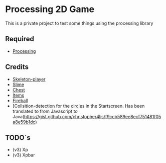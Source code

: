 # Processing 2D Game
This is a private project to test some things using the processing library

## Required
* [Processing](https://processing.org/download/)

## Credits
* [Skeleton-player](https://jesse-m.itch.io/skeleton-pack)
* [Slime](https://henrysoftware.itch.io/free-pixel-mob)
* [Chest](https://0x72.itch.io/16x16-dungeon-tileset)
* [Items](https://alexs-assets.itch.io/16x16-rpg-item-pack)
* [Fireball](https://codemanu.itch.io/pixelart-effect-pack)
* [Collsition-detection for the circles in the Startscreen. Has been translated to from Javascript to Java(https://gist.github.com/christopher4lis/f9ccb589ee8ecf751481f05a8e59b1dc)

## TODO`s
* (v3) Xp
* (v3) Xpbar